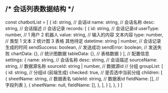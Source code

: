## /* 会话列表数据结构 */
const chatbotList = [
	{
		id: string, // 会话id
		name: string, // 会话名称
		desc: string, // 会话描述
		// 会话记录
		records: [
			{
				id: string, // 会话记录id
				userType: number, // 1 用户 2 机器人
				value: string, // 输入的内容 文本内容
				type: number, // 类型 1 文本 2 统计图 3 表格  其他待定
				datetime: string | number, // 会话记录生成的时间
				sendSuccess: boolean, // 发送成功
				sendError: boolean, // 发送失败
				chartData: {}, // 统计图数据
				tableData: {}, // 表格数据
			}
		],
		// 配置信息
		settings: {
			name: string, // 会话名称
			desc: string, // 会话描述
			sourceName: string, // 数据源名称
			sourceId: string | number, // 数据源id
			// 分组
			groupList: [
				{
					id: string, // 分组id  (前端生成)
					checked: true, // 是否选中当前分组
					children: [
						{
							sheetName: string, // 数据表名
							tableId: string, // 数据表id
							fieldName: [], // 字段列表
						},
						{
							sheetName: null,
							fieldName: [],
						},
					],
				}
			],
		},
	}
]
